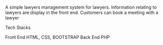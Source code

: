 A simple lawyers management system for lawyers. Information relating to lawyers are display in the front end. Customers can book a meeting with a lawyer

Tech Stacks

Front End
 HTML, CSS, BOOTSTRAP
Back End
 PHP
